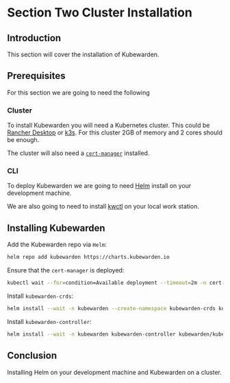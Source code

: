 # Section Two Cluster Installation

## Introduction

This section will cover the installation of Kubewarden.

## Prerequisites

For this section we are going to need the following

### Cluster

To install Kubewarden you will need a Kubernetes cluster. This could be [Rancher Desktop](https://rancherdesktop.io/) or [k3s](https://k3s.io/). For this cluster 2GB of memory and 2 cores should be enough.

The cluster will also need a [`cert-manager`](https://cert-manager.io/docs/installation/) installed.

### CLI

To deploy Kubewarden we are going to need [Helm](https://helm.sh/) install on your development machine.

We are also going to need to install [kwctl](https://github.com/kubewarden/kwctl) on your local work station.

## Installing Kubewarden

Add the Kubewarden repo via `Helm`:

```bash
helm repo add kubewarden https://charts.kubewarden.io
```

Ensure that the `cert-manager` is deployed:

```bash
kubectl wait --for=condition=Available deployment --timeout=2m -n cert-manager --all
```

Install `kubewarden-crds`:

```bash
helm install --wait -n kubewarden --create-namespace kubewarden-crds kubewarden/kubewarden-crds
```

Install `kubewarden-controller`:

```bash
helm install --wait -n kubewarden kubewarden-controller kubewarden/kubewarden-controller
```

## Conclusion

Installing Helm on your development machine and Kubewarden on a cluster.
